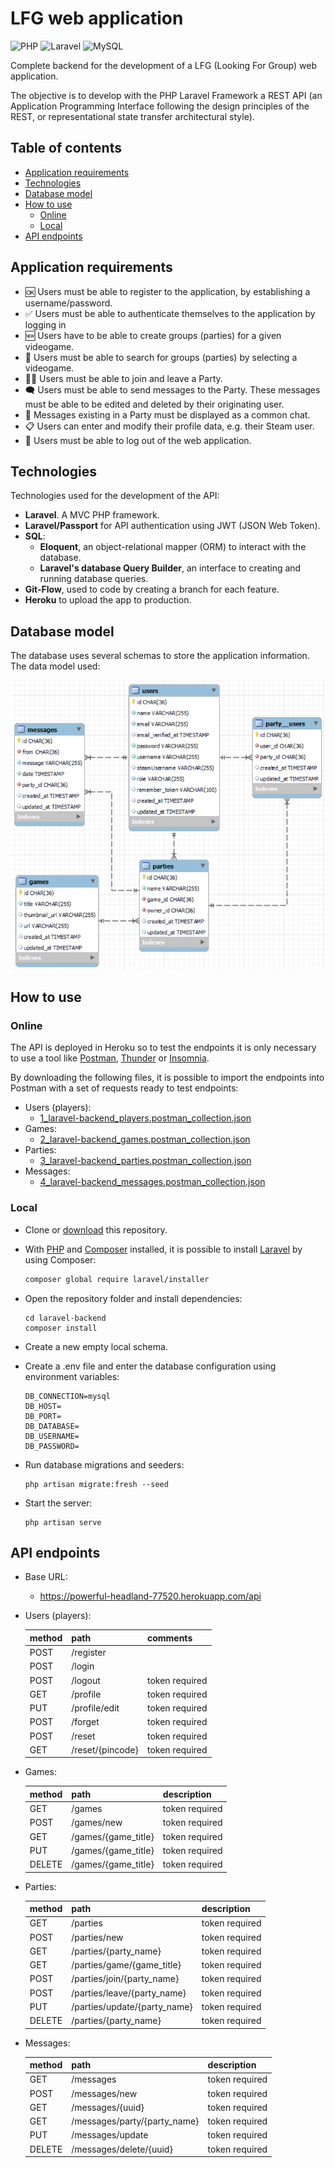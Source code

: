 # LFG web application

![PHP](https://img.shields.io/badge/php-%23777BB4.svg?logo=php&logoColor=white&style=for-the-badge) ![Laravel	](https://img.shields.io/badge/laravel-%23FF2D20.svg?logo=laravel&logoColor=white&style=for-the-badge) ![MySQL](https://img.shields.io/badge/mysql-%2300f.svg?logo=mysql&logoColor=white&style=for-the-badge) 

Complete backend for the development of a LFG (Looking For Group) web application.

The objective is to develop with the PHP Laravel Framework a REST API (an Application Programming Interface following the design principles of the REST, or representational state transfer architectural style).

## Table of contents

  - [Application requirements](#application-requirements)
  - [Technologies](#technologies)
  - [Database model](#database-model)
  - [How to use](#how-to-use)
    - [Online](#online)
    - [Local](#local)
  - [API endpoints](#api-endpoints)

## Application requirements

- 🆗 Users must be able to register to the application, by establishing a username/password.
- ✅ Users must be able to authenticate themselves to the application by logging in
- 🆕 Users have to be able to create groups (parties) for a given videogame.
- 🔎 Users must be able to search for groups (parties) by selecting a videogame.
- 👩‍💻 Users must be able to join and leave a Party.
- 🗨 Users must be able to send messages to the Party. These messages must be able to be edited and deleted by their originating user.
- 💬 Messages existing in a Party must be displayed as a common chat.
- 📋 Users can enter and modify their profile data, e.g. their Steam user.
- 👋 Users must be able to log out of the web application.

## Technologies

Technologies used for the development of the API:

- **Laravel**. A MVC PHP framework. 
- **Laravel/Passport** for API authentication using JWT (JSON Web Token).
- **SQL**:
  - **Eloquent**, an object-relational mapper (ORM) to interact with the database.
  - **Laravel's database Query Builder**, an interface to creating and running database queries.
- **Git-Flow**, used to code by creating a branch for each feature.
- **Heroku** to upload the app to production.

## Database model

The database uses several schemas to store the application information. The data model used:

![image-20220424215550287](./assets/img/db.png)

## How to use

### Online

The API is deployed in Heroku so to test the endpoints it is only necessary to use a tool like [Postman](https://www.postman.com/), [Thunder](https://www.thunderclient.com/) or [Insomnia](https://insomnia.rest/).

By downloading the following files, it is possible to import the endpoints into Postman with a set of requests ready to test endpoints:

- Users (players):
  - [1_laravel-backend_players.postman_collection.json](https://raw.githubusercontent.com/angelgr-com/laravel-backend/main/assets/postman/1_laravel-backend_players.postman_collection.json)
- Games:
  - [2_laravel-backend_games.postman_collection.json](https://raw.githubusercontent.com/angelgr-com/laravel-backend/main/assets/postman/2_laravel-backend_games.postman_collection.json)
- Parties:
  - [3_laravel-backend_parties.postman_collection.json](https://raw.githubusercontent.com/angelgr-com/laravel-backend/main/assets/postman/3_laravel-backend_parties.postman_collection.json)
- Messages:
  - [4_laravel-backend_messages.postman_collection.json](https://raw.githubusercontent.com/angelgr-com/laravel-backend/main/assets/postman/4_laravel-backend_messages.postman_collection.json)

### Local

- Clone or [download](https://github.com/angelgr-com/laravel-backend/archive/refs/heads/main.zip) this repository.

- With [PHP](https://www.php.net/manual/en/install.php) and [Composer](https://getcomposer.org/download/) installed, it is possible to install [Laravel](https://laravel.com/docs/9.x/installation) by using Composer:

  ```bash
  composer global require laravel/installer
  ```

- Open the repository folder and install dependencies:

  ```
  cd laravel-backend
  composer install
  ```

- Create a new empty local schema.

- Create a .env file and enter the database configuration using environment variables:

  ```
  DB_CONNECTION=mysql
  DB_HOST=
  DB_PORT=
  DB_DATABASE=
  DB_USERNAME=
  DB_PASSWORD=
  ```

- Run database migrations and seeders:

  ```
  php artisan migrate:fresh --seed
  ```

- Start the server:

  ```
  php artisan serve
  ```

## API endpoints

- Base URL:
  - https://powerful-headland-77520.herokuapp.com/api

- Users (players):

  | method | path             | comments       |
  | ------ | ---------------- | -------------- |
  | POST   | /register        |                |
  | POST   | /login           |                |
  | POST   | /logout          | token required |
  | GET    | /profile         | token required |
  | PUT    | /profile/edit    | token required |
  | POST   | /forget          | token required |
  | POST   | /reset           | token required |
  | GET    | /reset/{pincode} | token required |

- Games:

  | method | path                | description    |
  | ------ | ------------------- | -------------- |
  | GET    | /games              | token required |
  | POST   | /games/new          | token required |
  | GET    | /games/{game_title} | token required |
  | PUT    | /games/{game_title} | token required |
  | DELETE | /games/{game_title} | token required |

- Parties:

  | method | path                         | description    |
  | ------ | ---------------------------- | -------------- |
  | GET    | /parties                     | token required |
  | POST   | /parties/new                 | token required |
  | GET    | /parties/{party_name}        | token required |
  | GET    | /parties/game/{game_title}   | token required |
  | POST   | /parties/join/{party_name}   | token required |
  | POST   | /parties/leave/{party_name}  | token required |
  | PUT    | /parties/update/{party_name} | token required |
  | DELETE | /parties/{party_name}        | token required |

- Messages:

  | method | path                         | description    |
  | ------ | ---------------------------- | -------------- |
  | GET    | /messages                    | token required |
  | POST   | /messages/new                | token required |
  | GET    | /messages/{uuid}             | token required |
  | GET    | /messages/party/{party_name} | token required |
  | PUT    | /messages/update             | token required |
  | DELETE | /messages/delete/{uuid}      | token required |